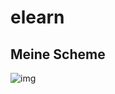 # elearn

## Meine Scheme
![img](https://github.com/babajaro/elearn/blob/ed120e79b30c9ca368fb47ccafad9f2f018f3b87/Diasoft-BI-Project.jpg)
